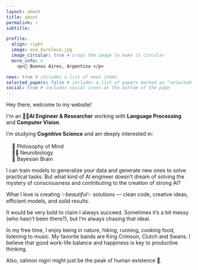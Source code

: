 ```yaml
---
layout: about
title: about
permalink: /
subtitle:

profile:
  align: right
  image: eva_koroleva.jpg
  image_circular: true # crops the image to make it circular
  more_info: >
    <p>📍 Buenos Aires, Argentina </p>

news: true # includes a list of news items
selected_papers: false # includes a list of papers marked as "selected={true}"
social: true # includes social icons at the bottom of the page
---
```


Hey there, welcome to my website!

I'm an 👩‍💻**AI Engineer & Researcher** working with **Language Processing** and **Computer Vision**.

I’m studying **Cognitive Science** and am deeply interested in:\
\
&nbsp;&nbsp;&nbsp;&nbsp;🤔 Philosophy of Mind \
&nbsp;&nbsp;&nbsp;&nbsp;👩‍🔬 Neurobiology \
&nbsp;&nbsp;&nbsp;&nbsp;🧠 Bayesian Brain

I can train models to generalize your data and generate new ones to solve practical tasks. But what kind of AI engineer doesn’t dream of solving the mystery of consciousness and contributing to the creation of strong AI?

What I love is creating ✨*beautiful*✨ solutions — clean code, creative ideas, efficient models, and solid results.

It would be very bold to claim I always succeed. Sometimes it’s a bit messy (who hasn’t been there?), but I’m always chasing that ideal.

In my free time, I enjoy being in nature, hiking, running, cooking food, listening to music. My favorite bands are King Crimson, Clutch and Swans. I believe that good work-life balance and happiness is key to productive thinking.

Also, salmon nigiri might just be the peak of human existence 🍣.